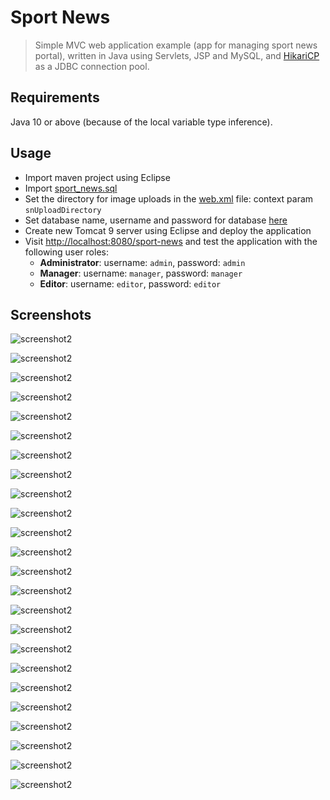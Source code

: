 # Sport News

> Simple MVC web application example (app for managing sport news portal), written in Java using Servlets, JSP and MySQL, and [HikariCP](https://brettwooldridge.github.io/HikariCP/) as a JDBC connection pool.

## Requirements

Java 10 or above (because of the local variable type inference).

## Usage

- Import maven project using Eclipse
- Import [sport_news.sql](sport_news.sql)
- Set the directory for image uploads in the [web.xml](src/main/webapp/WEB-INF/web.xml) file: context param `snUploadDirectory`
- Set database name, username and password for database [here](src/main/java/rs/rnk/example/sportnews/data/DataSource.java)
- Create new Tomcat 9 server using Eclipse and deploy the application
- Visit [http://localhost:8080/sport-news](http://localhost:8080/sport-news) and test the application with the following user roles:
  - **Administrator**: username: `admin`, password: `admin`
  - **Manager**: username: `manager`, password: `manager`
  - **Editor**: username: `editor`, password: `editor`

## Screenshots

![screenshot2](screenshots/screenshot2.png)

![screenshot2](screenshots/screenshot3.png)

![screenshot2](screenshots/screenshot4.png)

![screenshot2](screenshots/screenshot5.png)

![screenshot2](screenshots/screenshot6.png)

![screenshot2](screenshots/screenshot7.png)

![screenshot2](screenshots/screenshot8.png)

![screenshot2](screenshots/screenshot9.png)

![screenshot2](screenshots/screenshot10.png)

![screenshot2](screenshots/screenshot24.png)

![screenshot2](screenshots/screenshot25.png)

![screenshot2](screenshots/screenshot11.png)

![screenshot2](screenshots/screenshot12.png)

![screenshot2](screenshots/screenshot22.png)

![screenshot2](screenshots/screenshot23.png)

![screenshot2](screenshots/screenshot13.png)

![screenshot2](screenshots/screenshot14.png)

![screenshot2](screenshots/screenshot15.png)

![screenshot2](screenshots/screenshot16.png)

![screenshot2](screenshots/screenshot17.png)

![screenshot2](screenshots/screenshot18.png)

![screenshot2](screenshots/screenshot19.png)

![screenshot2](screenshots/screenshot20.png)

![screenshot2](screenshots/screenshot21.png)